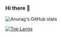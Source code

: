 ### Hi there 👋

![Anurag's GitHub stats](https://github-readme-stats.vercel.app/api?username=ansengarie&show_icons=true&theme=tokyonight)


[![Top Langs](https://github-readme-stats.vercel.app/api/top-langs/?username=ansengarie)](https://github.com/anuraghazra/github-readme-stats)


<!--
**ansengarie/ansengarie** is a ✨ _special_ ✨ repository because its `README.md` (this file) appears on your GitHub profile.

Here are some ideas to get you started:

- 🔭 I’m currently working on ...
- 🌱 I’m currently learning ...
- 👯 I’m looking to collaborate on ...
- 🤔 I’m looking for help with ...
- 💬 Ask me about ...
- 📫 How to reach me: ...
- 😄 Pronouns: ...
- ⚡ Fun fact: ...
-->
